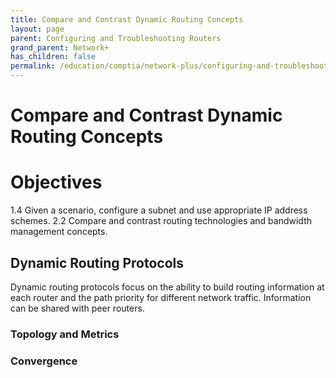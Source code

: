 ```yaml
---
title: Compare and Contrast Dynamic Routing Concepts
layout: page
parent: Configuring and Troubleshooting Routers
grand_parent: Network+
has_children: false
permalink: /education/comptia/network-plus/configuring-and-troubleshooting-routers/compare-and-contrast-dynamic-routing-concepts/
---
```


# Compare and Contrast Dynamic Routing Concepts

# Objectives

1.4 Given a scenario, configure a subnet and use appropriate IP address schemes.
2.2 Compare and contrast routing technologies and bandwidth management concepts.

## Dynamic Routing Protocols

Dynamic routing protocols focus on the ability to build routing information at each router and the path priority for different network traffic. Information can be shared with peer routers.

### Topology and Metrics



### Convergence
